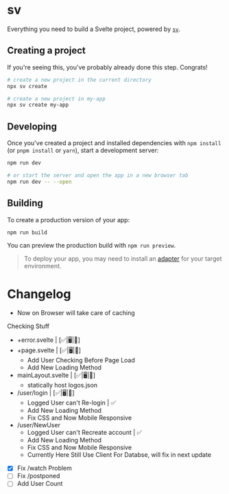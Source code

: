 # sv

Everything you need to build a Svelte project, powered by [`sv`](https://github.com/sveltejs/cli).

## Creating a project

If you're seeing this, you've probably already done this step. Congrats!

```bash
# create a new project in the current directory
npx sv create

# create a new project in my-app
npx sv create my-app
```

## Developing

Once you've created a project and installed dependencies with `npm install` (or `pnpm install` or `yarn`), start a
development server:

```bash
npm run dev

# or start the server and open the app in a new browser tab
npm run dev -- --open
```

## Building

To create a production version of your app:

```bash
npm run build
```

You can preview the production build with `npm run preview`.

> To deploy your app, you may need to install an [adapter](https://svelte.dev/docs/kit/adapters) for your target
> environment.

# Changelog

- Now on Browser will take care of caching

Checking Stuff

- +error.svelte | [✅|🖥️|📱]
- +page.svelte | [✅|🖥️|📱]
    - Add User Checking Before Page Load
    - Add New Loading Method
- mainLayout.svelte | [✅|🖥️|📱]
    - statically host logos.json
- /user/login | [✅|🖥️|📱]
    - Logged User can't Re-login | ✅
    - Add New Loading Method
    - Fix CSS and Now Mobile Responsive
- /user/NewUser
    - Logged User can't Recreate account | ✅
    - Add New Loading Method
    - Fix CSS and Now Mobile Responsive
    - Currently Here Still Use Client For Databse, will fix in next update

- [x] Fix /watch Problem
- [ ] Fix /postponed
- [ ] Add User Count
